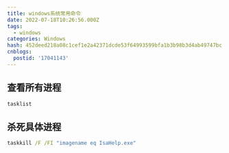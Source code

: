 ```yaml
---
title: windows系统常用命令
date: 2022-07-18T10:26:56.000Z
tags:
  - windows
categories: Windows
hash: 452deed218a08c1cef1e2a42371dcde53f64993599bfa1b3b98b3d4ab49747bc
cnblogs:
  postid: '17041143'
---
```


## 查看所有进程

```cmd
tasklist
```

## 杀死具体进程

```cmd
taskkill /F /FI "imagename eq IsaHelp.exe"
```
